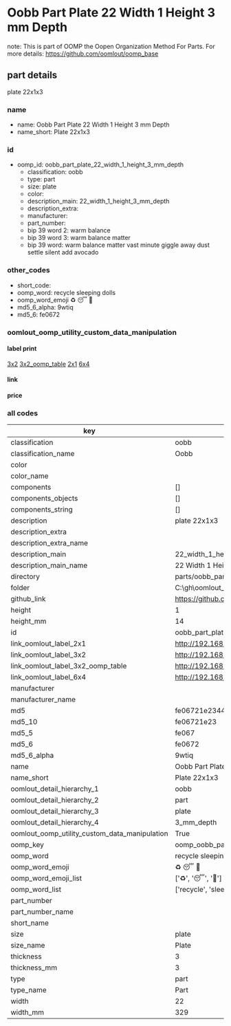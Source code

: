 # Oobb Part Plate 22 Width 1 Height 3 mm Depth  

note: This is part of OOMP the Oopen Organization Method For Parts. For more details: https://github.com/oomlout/oomp_base

##  part details
  



plate 22x1x3



### name
* name: Oobb Part Plate 22 Width 1 Height 3 mm Depth
* name_short: Plate 22x1x3 
### id
* oomp_id: oobb_part_plate_22_width_1_height_3_mm_depth
  * classification: oobb
  * type: part
  * size: plate
  * color: 
  * description_main: 22_width_1_height_3_mm_depth
  * description_extra: 
  * manufacturer: 
  * part_number: 
  * bip 39 word 2: warm balance
  * bip 39 word 3: warm balance matter
  * bip 39 word: warm balance matter vast minute giggle away dust settle silent add avocado

### other_codes
* short_code: 
* oomp_word: recycle sleeping dolls
* oomp_word_emoji :recycle: :sleeping: :dolls:
* md5_6_alpha: 9wtiq
* md5_6: fe0672






### oomlout_oomp_utility_custom_data_manipulation
#### label print
[3x2](http://192.168.1.245:1112/?label=oomp%209wtiq)
[3x2_oomp_table](http://192.168.1.108:1112/?label=oomp%209wtiq)
[2x1](http://192.168.1.242:1112/?label=oomp%209wtiq)
[6x4](http://192.168.1.55:1112/?label=oomp%209wtiq)    

#### link

                              

#### price







### all codes 
| key | value |  
| --- | --- |  
| classification | oobb |  
| classification_name | Oobb |  
| color |  |  
| color_name |  |  
| components | [] |  
| components_objects | [] |  
| components_string | [] |  
| description | plate 22x1x3 |  
| description_extra |  |  
| description_extra_name |  |  
| description_main | 22_width_1_height_3_mm_depth |  
| description_main_name | 22 Width 1 Height 3 mm Depth |  
| directory | parts/oobb_part_plate_22_width_1_height_3_mm_depth |  
| folder | C:\gh\oomlout_oobb_version_4_generated_parts\things\oobb_part_plate_22_width_1_height_3_mm_depth |  
| github_link | https://github.com/oomlout/oomlout_oomp_part_src/tree/main/parts/oobb_part_plate_22_width_1_height_3_mm_depth |  
| height | 1 |  
| height_mm | 14 |  
| id | oobb_part_plate_22_width_1_height_3_mm_depth |  
| link_oomlout_label_2x1 | http://192.168.1.242:1112/?label=oomp%209wtiq |  
| link_oomlout_label_3x2 | http://192.168.1.245:1112/?label=oomp%209wtiq |  
| link_oomlout_label_3x2_oomp_table | http://192.168.1.108:1112/?label=oomp%209wtiq |  
| link_oomlout_label_6x4 | http://192.168.1.55:1112/?label=oomp%209wtiq |  
| manufacturer |  |  
| manufacturer_name |  |  
| md5 | fe06721e2344420d87c6af1b12846fb9 |  
| md5_10 | fe06721e23 |  
| md5_5 | fe067 |  
| md5_6 | fe0672 |  
| md5_6_alpha | 9wtiq |  
| name | Oobb Part Plate 22 Width 1 Height 3 mm Depth |  
| name_short | Plate 22x1x3  |  
| oomlout_detail_hierarchy_1 | oobb |  
| oomlout_detail_hierarchy_2 | part |  
| oomlout_detail_hierarchy_3 | plate |  
| oomlout_detail_hierarchy_4 | 3_mm_depth |  
| oomlout_oomp_utility_custom_data_manipulation | True |  
| oomp_key | oomp_oobb_part_plate_22_width_1_height_3_mm_depth |  
| oomp_word | recycle sleeping dolls |  
| oomp_word_emoji | :recycle: :sleeping: :dolls: |  
| oomp_word_emoji_list | [':recycle:', ':sleeping:', ':dolls:'] |  
| oomp_word_list | ['recycle', 'sleeping', 'dolls'] |  
| part_number |  |  
| part_number_name |  |  
| short_name |  |  
| size | plate |  
| size_name | Plate |  
| thickness | 3 |  
| thickness_mm | 3 |  
| type | part |  
| type_name | Part |  
| width | 22 |  
| width_mm | 329 |  
